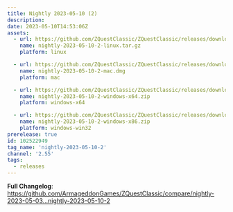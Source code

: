 ```yaml
---
title: Nightly 2023-05-10 (2)
description: 
date: 2023-05-10T14:53:06Z
assets: 
  - url: https://github.com/ZQuestClassic/ZQuestClassic/releases/download/nightly-2023-05-10-2/nightly-2023-05-10-2-linux.tar.gz
    name: nightly-2023-05-10-2-linux.tar.gz
    platform: linux

  - url: https://github.com/ZQuestClassic/ZQuestClassic/releases/download/nightly-2023-05-10-2/nightly-2023-05-10-2-mac.dmg
    name: nightly-2023-05-10-2-mac.dmg
    platform: mac

  - url: https://github.com/ZQuestClassic/ZQuestClassic/releases/download/nightly-2023-05-10-2/nightly-2023-05-10-2-windows-x64.zip
    name: nightly-2023-05-10-2-windows-x64.zip
    platform: windows-x64

  - url: https://github.com/ZQuestClassic/ZQuestClassic/releases/download/nightly-2023-05-10-2/nightly-2023-05-10-2-windows-x86.zip
    name: nightly-2023-05-10-2-windows-x86.zip
    platform: windows-win32
prerelease: true
id: 102522949
tag_name: 'nightly-2023-05-10-2'
channel: '2.55'
tags:
  - releases
---
```


**Full Changelog**: https://github.com/ArmageddonGames/ZQuestClassic/compare/nightly-2023-05-03...nightly-2023-05-10-2
